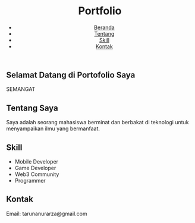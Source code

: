<!DOCTYPE html>
<html lang="id">
<head>
    <meta charset="UTF-8">
    <meta name="viewport" content="width=device-width, initial-scale=1.0">
    <title>Taruna Nur Arza</title>
    <link rel="stylesheet" href="styles.css">
</head>
<body>
    <header>
        <h1>Portfolio</h1>
        <nav>
            <ul>
                <li><a href="#beranda">Beranda</a></li>
                <li><a href="#tentang">Tentang</a></li>
                <li><a href="#skill">Skill</a></li>
                <li><a href="#kontak">Kontak</a></li>
            </ul>
        </nav>
    </header>
    <section id="beranda">
        <h2>Selamat Datang di Portofolio Saya</h2>
        <p>SEMANGAT</p>
    </section>
    <section id="tentang">
        <h2>Tentang Saya</h2>
        <p>Saya adalah seorang mahasiswa berminat dan berbakat di teknologi untuk menyampaikan ilmu yang bermanfaat.</p>
    </section>
    <section id="skill">
        <h2>Skill</h2>
        <ul>
            <li>Mobile Developer</li>
            <li>Game Developer</li>
            <li>Web3 Community</li>
            <li>Programmer</li>
    </section>
    <section id="kontak">
        <h2>Kontak</h2>
        <p>Email: tarunanurarza@gmail.com</p>
    </section>
</body>
</html>
